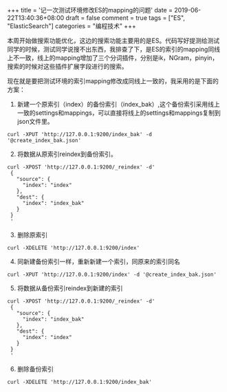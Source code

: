 +++
title = '记一次测试环境修改ES的mapping的问题'
date = 2019-06-22T13:40:36+08:00
draft = false
comment = true
tags = ["ES", "ElasticSearch"]
categories = "编程技术"
+++

本周开始做搜索功能优化，这边的搜索功能主要用的是ES。代码写好提测给测试同学的时候，测试同学说搜不出东西，我排查了下，是ES的索引的mapping同线上不一致，线上的mapping增加了三个分词插件，分别是ik，NGram，pinyin，搜索的时候对这些插件扩展字段进行的搜索。

现在就是要把测试环境的索引mapping修改成同线上一致的，我采用的是下面的方案：

1. 新建一个原索引（index）的备份索引（index_bak）,这个备份索引采用线上一致的settings和mappings，可以直接将线上的settings和mappings复制到json文件里。

```shell
curl -XPUT 'http://127.0.0.1:9200/index_bak' -d '@create_index_bak.json'
```

2. 将数据从原索引reindex到备份索引。

```shell
curl -XPOST 'http://127.0.0.1:9200/_reindex' -d'
 {
   "source": {
     "index": "index"
   },
   "dest": {
     "index": "index_bak"
   }
 }
 '  
 ```

3. 删除原索引

```shell
curl -XDELETE 'http://127.0.0.1:9200/index'
```

4. 同新建备份索引一样，重新新建一个索引，同原来的索引同名
```shell
curl -XPUT 'http://127.0.0.1:9200/index' -d '@create_index_bak.json'
```
5. 将数据从备份索引reindex到新建的索引
```shell
curl -XPOST 'http://127.0.0.1:9200/_reindex' -d'
 {
   "source": {
     "index": "index_bak"
   },
   "dest": {
     "index": "index"
   }
 }
 '
 ```   
6. 删除备份索引

```shell
curl -XDELETE 'http://127.0.0.1:9200/index_bak'
```